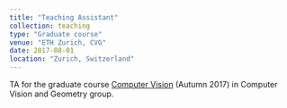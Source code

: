 ```yaml
---
title: "Teaching Assistant"
collection: teaching
type: "Graduate course"
venue: "ETH Zurich, CVG"
date: 2017-08-01
location: "Zurich, Switzerland"
---
```


TA for the graduate course [Computer Vision](https://cvg.ethz.ch/teaching/compvis/) (Autumn 2017) in Computer Vision and Geometry group.
